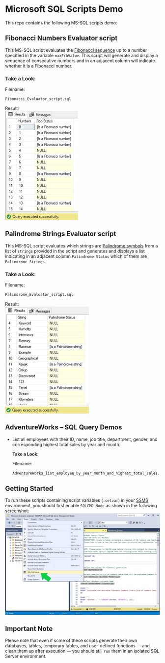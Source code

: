# Microsoft SQL Scripts Demo
This repo contains the following MS-SQL scripts demo:

## Fibonacci Numbers Evaluator script
This MS-SQL script evaluates the [Fibonacci sequence](https://en.wikipedia.org/wiki/Fibonacci_sequence) up to a number specified in the variable `maxFibValue`. This script will generate and display a sequence of consecutive numbers and in an adjacent column will indicate whether it is a Fibonacci number. <br/>

### Take a Look:
Filename:
```txt
Fibonacci_Evaluator_script.sql
```
Result: <br/>
![](./screenshots/screenshot-01.jpg)

## Palindrome Strings Evaluator script
This MS-SQL script evaluates which strings are [Palindrome symbols](https://en.wikipedia.org/wiki/Palindrome) from a list of `strings` provided in the script and generates and displays a list indicating in an adjacent column `Palindrome Status` which of them are `Palindrome Strings`.<br/>

### Take a Look:
Filename:
```txt
Palindrome_Evaluator_script.sql
```
Result: <br/>
![](./screenshots/screenshot-02.jpg)

## AdventureWorks – SQL Query Demos
- List all employees with their ID, name, job title, department, gender, and corresponding highest total sales by year and month.

    **Take a Look**:

    Filename:
    ```txt
    AdventureWorks_list_employee_by_year_month_and_highest_total_sales.sql
    ```

## Getting Started
To run these scripts containing script variables (`:setvar`) in your [SSMS](https://learn.microsoft.com/en-us/sql/ssms/download-sql-server-management-studio-ssms) environment, you should first enable `SQLCMD Mode` as shown in the following screenshot:
![](./screenshots/screenshot-03.jpg)


## Important Note
Please note that even if some of these scripts generate their own databases, tables, temporary tables, and user-defined functions — and clean them up after execution — you should still `run` them in an isolated SQL Server environment.
